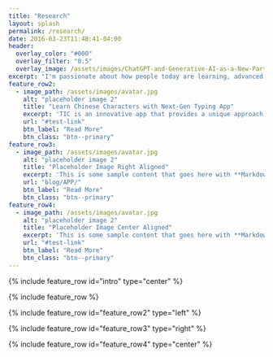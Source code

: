 ```yaml
---
title: "Research"
layout: splash
permalink: /research/
date: 2016-03-23T11:48:41-04:00
header:
  overlay_color: "#000"
  overlay_filter: "0.5"
  overlay_image: /assets/images/ChatGPT-and-Generative-AI-as-a-New-Partner-in-Language-Teaching-and-Learning—2.png
excerpt: "I'm passionate about how people today are learning, advanced digital technology and authoring tools, as well as various cultures. My research focuses on AI in language education, self-directed learning on YouTube, and learning experience design."
feature_row2:
  - image_path: /assets/images/avatar.jpg
    alt: "placeholder image 2"
    title: "Learn Chinese Characters with Next-Gen Typing App"
    excerpt: 'TIC is an innovative app that provides a unique approach to learning Chinese. It was designed to address the challenges of the heavy cognitive load of retrieving and retaining Chinese characters due to their orthographic nature.'
    url: "#test-link"
    btn_label: "Read More"
    btn_class: "btn--primary"
feature_row3:
  - image_path: /assets/images/avatar.jpg
    alt: "placeholder image 2"
    title: "Placeholder Image Right Aligned"
    excerpt: 'This is some sample content that goes here with **Markdown** formatting. Right aligned with `type="right"`'
    url: "blog/APP/"
    btn_label: "Read More"
    btn_class: "btn--primary"
feature_row4:
  - image_path: /assets/images/avatar.jpg
    alt: "placeholder image 2"
    title: "Placeholder Image Center Aligned"
    excerpt: 'This is some sample content that goes here with **Markdown** formatting. Centered with `type="center"`'
    url: "#test-link"
    btn_label: "Read More"
    btn_class: "btn--primary"
---
```


{% include feature_row id="intro" type="center" %}

{% include feature_row %}

{% include feature_row id="feature_row2" type="left" %}

{% include feature_row id="feature_row3" type="right" %}

{% include feature_row id="feature_row4" type="center" %}
